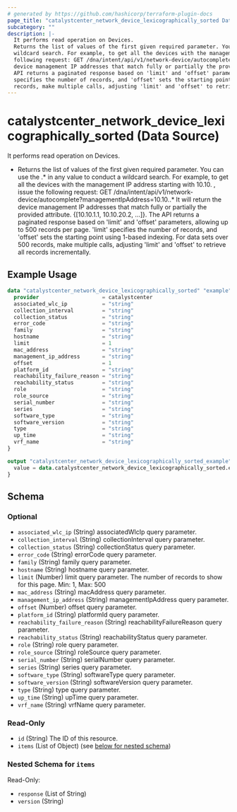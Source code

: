 ```yaml
---
# generated by https://github.com/hashicorp/terraform-plugin-docs
page_title: "catalystcenter_network_device_lexicographically_sorted Data Source - terraform-provider-catalystcenter"
subcategory: ""
description: |-
  It performs read operation on Devices.
  Returns the list of values of the first given required parameter. You can use the .* in any value to conduct a
  wildcard search. For example, to get all the devices with the management IP address starting with 10.10. , issue the
  following request: GET /dna/intent/api/v1/network-device/autocomplete?managementIpAddress=10.10..* It will return the
  device management IP addresses that match fully or partially the provided attribute. {[10.10.1.1, 10.10.20.2, …]}. The
  API returns a paginated response based on 'limit' and 'offset' parameters, allowing up to 500 records per page. 'limit'
  specifies the number of records, and 'offset' sets the starting point using 1-based indexing. For data sets over 500
  records, make multiple calls, adjusting 'limit' and 'offset' to retrieve all records incrementally.
---
```


# catalystcenter_network_device_lexicographically_sorted (Data Source)

It performs read operation on Devices.

- Returns the list of values of the first given required parameter. You can use the .* in any value to conduct a
wildcard search. For example, to get all the devices with the management IP address starting with 10.10. , issue the
following request: GET /dna/intent/api/v1/network-device/autocomplete?managementIpAddress=10.10..* It will return the
device management IP addresses that match fully or partially the provided attribute. {[10.10.1.1, 10.10.20.2, …]}. The
API returns a paginated response based on 'limit' and 'offset' parameters, allowing up to 500 records per page. 'limit'
specifies the number of records, and 'offset' sets the starting point using 1-based indexing. For data sets over 500
records, make multiple calls, adjusting 'limit' and 'offset' to retrieve all records incrementally.

## Example Usage

```terraform
data "catalystcenter_network_device_lexicographically_sorted" "example" {
  provider                    = catalystcenter
  associated_wlc_ip           = "string"
  collection_interval         = "string"
  collection_status           = "string"
  error_code                  = "string"
  family                      = "string"
  hostname                    = "string"
  limit                       = 1
  mac_address                 = "string"
  management_ip_address       = "string"
  offset                      = 1
  platform_id                 = "string"
  reachability_failure_reason = "string"
  reachability_status         = "string"
  role                        = "string"
  role_source                 = "string"
  serial_number               = "string"
  series                      = "string"
  software_type               = "string"
  software_version            = "string"
  type                        = "string"
  up_time                     = "string"
  vrf_name                    = "string"
}

output "catalystcenter_network_device_lexicographically_sorted_example" {
  value = data.catalystcenter_network_device_lexicographically_sorted.example.items
}
```

<!-- schema generated by tfplugindocs -->
## Schema

### Optional

- `associated_wlc_ip` (String) associatedWlcIp query parameter.
- `collection_interval` (String) collectionInterval query parameter.
- `collection_status` (String) collectionStatus query parameter.
- `error_code` (String) errorCode query parameter.
- `family` (String) family query parameter.
- `hostname` (String) hostname query parameter.
- `limit` (Number) limit query parameter. The number of records to show for this page. Min: 1, Max: 500
- `mac_address` (String) macAddress query parameter.
- `management_ip_address` (String) managementIpAddress query parameter.
- `offset` (Number) offset query parameter.
- `platform_id` (String) platformId query parameter.
- `reachability_failure_reason` (String) reachabilityFailureReason query parameter.
- `reachability_status` (String) reachabilityStatus query parameter.
- `role` (String) role query parameter.
- `role_source` (String) roleSource query parameter.
- `serial_number` (String) serialNumber query parameter.
- `series` (String) series query parameter.
- `software_type` (String) softwareType query parameter.
- `software_version` (String) softwareVersion query parameter.
- `type` (String) type query parameter.
- `up_time` (String) upTime query parameter.
- `vrf_name` (String) vrfName query parameter.

### Read-Only

- `id` (String) The ID of this resource.
- `items` (List of Object) (see [below for nested schema](#nestedatt--items))

<a id="nestedatt--items"></a>
### Nested Schema for `items`

Read-Only:

- `response` (List of String)
- `version` (String)
